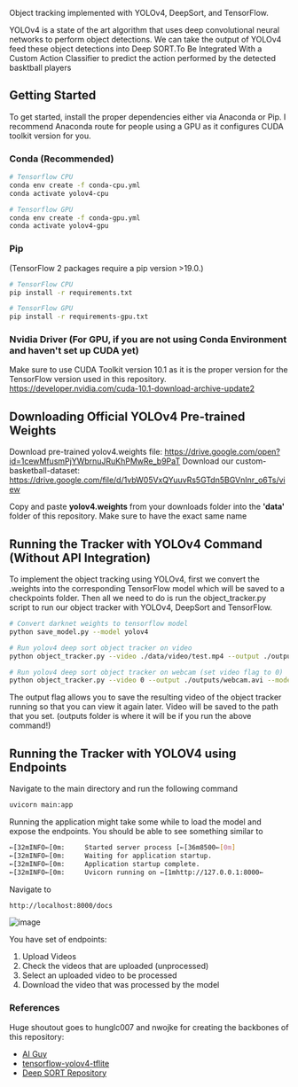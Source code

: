 Object tracking implemented with YOLOv4, DeepSort, and TensorFlow. 

YOLOv4 is a state of the art algorithm that uses deep convolutional neural networks to perform object detections. We can take the output of YOLOv4 feed these object detections into Deep SORT.To Be Integrated With a Custom Action Classifier to predict the action performed by the detected basktball players

## Getting Started
To get started, install the proper dependencies either via Anaconda or Pip. I recommend Anaconda route for people using a GPU as it configures CUDA toolkit version for you.

### Conda (Recommended)

```bash
# Tensorflow CPU
conda env create -f conda-cpu.yml
conda activate yolov4-cpu

# Tensorflow GPU
conda env create -f conda-gpu.yml
conda activate yolov4-gpu
```

### Pip
(TensorFlow 2 packages require a pip version >19.0.)
```bash
# TensorFlow CPU
pip install -r requirements.txt

# TensorFlow GPU
pip install -r requirements-gpu.txt
```
### Nvidia Driver (For GPU, if you are not using Conda Environment and haven't set up CUDA yet)
Make sure to use CUDA Toolkit version 10.1 as it is the proper version for the TensorFlow version used in this repository.
https://developer.nvidia.com/cuda-10.1-download-archive-update2

## Downloading Official YOLOv4 Pre-trained Weights
Download pre-trained yolov4.weights file: https://drive.google.com/open?id=1cewMfusmPjYWbrnuJRuKhPMwRe_b9PaT
Download our custom-basketball-dataset: https://drive.google.com/file/d/1vbW05VxQYuuvRs5GTdn5BGVnInr_o6Ts/view


Copy and paste **yolov4.weights** from your downloads folder into the **'data'** folder of this repository. Make sure to have the exact same name


## Running the Tracker with YOLOv4 Command (Without API Integration)
To implement the object tracking using YOLOv4, first we convert the .weights into the corresponding TensorFlow model which will be saved to a checkpoints folder. Then all we need to do is run the object_tracker.py script to run our object tracker with YOLOv4, DeepSort and TensorFlow.
```bash
# Convert darknet weights to tensorflow model
python save_model.py --model yolov4 

# Run yolov4 deep sort object tracker on video
python object_tracker.py --video ./data/video/test.mp4 --output ./outputs/demo.avi --model yolov4

# Run yolov4 deep sort object tracker on webcam (set video flag to 0)
python object_tracker.py --video 0 --output ./outputs/webcam.avi --model yolov4
```
The output flag allows you to save the resulting video of the object tracker running so that you can view it again later. Video will be saved to the path that you set. (outputs folder is where it will be if you run the above command!)


## Running the Tracker with YOLOV4 using Endpoints
Navigate to the main directory and run the following command 

```bash
uvicorn main:app 
```
Running the application might take some while to load the model and expose the endpoints. You should be able to see something similar to

```bash
←[32mINFO←[0m:     Started server process [←[36m8500←[0m]
←[32mINFO←[0m:     Waiting for application startup.
←[32mINFO←[0m:     Application startup complete.
←[32mINFO←[0m:     Uvicorn running on ←[1mhttp://127.0.0.1:8000←
```

Navigate to 

```bash
http://localhost:8000/docs
```
![image](https://user-images.githubusercontent.com/45897168/153769232-fe028940-2e03-4c2f-9514-483ca1ce794d.png)

You have set of endpoints:

1. Upload Videos
2. Check the videos that are uploaded (unprocessed)
3. Select an uploaded video to be processed
4. Download the video that was processed by the model

### References  

   Huge shoutout goes to hunglc007 and nwojke for creating the backbones of this repository:
  * [AI Guy](https://github.com/theAIGuysCodee)
  * [tensorflow-yolov4-tflite](https://github.com/hunglc007/tensorflow-yolov4-tflite)
  * [Deep SORT Repository](https://github.com/nwojke/deep_sort)
